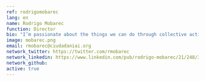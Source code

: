 ```yaml
---
ref: rodrigomobarec
lang: en
name: Rodrigo Mobarec
function: Director
bio: "I’m passionate about the things we can do through collective action, Ciudadanía Inteligente, and everything that is left to do #socialinnovation #sustainabledevelopment #family"
image: mobarec.png
email: rmobarec@ciudadaniai.org
network_twitter: https://twitter.com/rmobarec
network_linkedin: https://www.linkedin.com/pub/rodrigo-mobarec/21/248/347
network_github:
active: true
---
```

